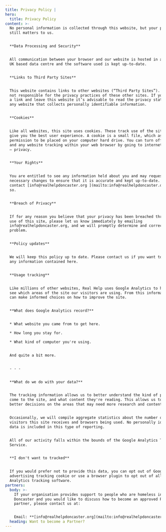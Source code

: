 ```yaml
---
title: Privacy Policy |
hero:
  title: Privacy Policy
content: >-
  No personal information is collected through this website, but your privacy
  still matters to us.


  **Data Processing and Security**


  All communication between your browser and our website is hosted in a secure
  UK based data centre and the software used is kept up-to-date.


  **Links to Third Party Sites**


  This website contains links to other websites (“Third Party Sites”). We are
  not responsible for the privacy practices of these other sites. If you follow
  a link and leave this website it’s advisable to read the privacy statements of
  any website that collects personally identifiable information.


  **Cookies**


  Like all websites, this site uses cookies. These track use of the site and
  give you the best user experience. A cookie is a small file, which asks for
  permission to be placed on your computer hard drive. You can turn off cookies
  and any website tracking within your web browser by going to internet options
  – privacy.


  **Your Rights**


  You are entitled to see any information held about you and may request any
  necessary changes to ensure that it is accurate and kept up-to-date. Please
  contact [info@realhelpdoncaster.org ](mailto:info@realhelpdoncaster.org)to do
  so.


  **Breach of Privacy**


  If for any reason you believe that your privacy has been breached through the
  use of this site, please let us know immediately by emailing
  info@realhelpdoncaster.org, and we will promptly determine and correct the
  problem.


  **Policy updates**


  We will keep this policy up to date. Please contact us if you want to discuss
  any information contained here.


  **Usage tracking**


  Like millions of other websites, Real Help uses Google Analytics to help us
  see which areas of the site our visitors are using. From this information, we
  can make informed choices on how to improve the site.


  **What does Google Analytics record?**


  * What website you came from to get here.

  * How long you stay for.

  * What kind of computer you're using.


  And quite a bit more.


  - - -


  **What do we do with your data?**


  The tracking information allows us to better understand the kind of people who
  come to the site, and what content they're reading. This allows us to make
  better decisions on the areas that may need more research and content.


  Occasionally, we will compile aggregate statistics about the number of
  visitors this site receives and browsers being used. No personally identifying
  data is included in this type of reporting.


  All of our activity falls within the bounds of the Google Analytics Terms of
  Service.


  **I don't want to tracked**


  If you would prefer not to provide this data, you can opt out of Google’s
  advertising tracking cookie or use a browser plugin to opt out of all Google
  Analytics tracking software.
partners:
  body: >-
    If your organisation provides support to people who are homeless in
    Doncaster and you would like to discuss how to become an approved Real Help
    partner, please contact us at:


    Email: **[info@realhelpdoncaster.org](mailto:info@realhelpdoncaster.org)**
  heading: Want to become a Partner?
---
```



